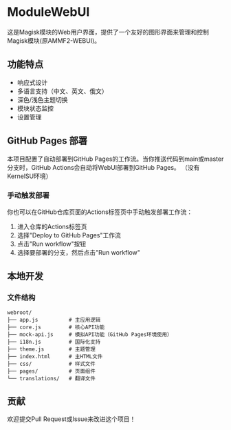 # ModuleWebUI

这是Magisk模块的Web用户界面，提供了一个友好的图形界面来管理和控制Magisk模块(原AMMF2-WEBUI)。

## 功能特点

- 响应式设计
- 多语言支持（中文、英文、俄文）
- 深色/浅色主题切换
- 模块状态监控
- 设置管理

## GitHub Pages 部署

本项目配置了自动部署到GitHub Pages的工作流。当你推送代码到main或master分支时，GitHub Actions会自动将WebUI部署到GitHub Pages。
（没有KernelSU环境）

### 手动触发部署

你也可以在GitHub仓库页面的Actions标签页中手动触发部署工作流：

1. 进入仓库的Actions标签页
2. 选择"Deploy to GitHub Pages"工作流
3. 点击"Run workflow"按钮
4. 选择要部署的分支，然后点击"Run workflow"

## 本地开发

### 文件结构

```
webroot/
├── app.js          # 主应用逻辑
├── core.js         # 核心API功能
├── mock-api.js     # 模拟API功能（GitHub Pages环境使用）
├── i18n.js         # 国际化支持
├── theme.js        # 主题管理
├── index.html      # 主HTML文件
├── css/            # 样式文件
├── pages/          # 页面组件
└── translations/   # 翻译文件
```

## 贡献

欢迎提交Pull Request或Issue来改进这个项目！